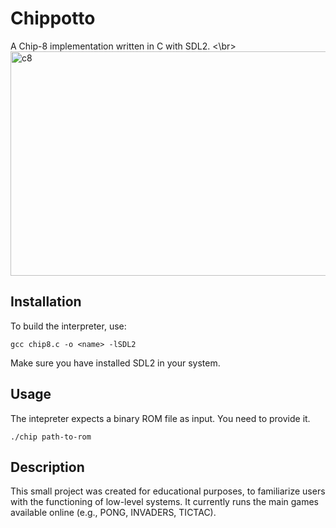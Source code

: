 # Chippotto
A Chip-8 implementation written in C with SDL2.
<\br>
<img width="642" height="359" alt="c8" src="https://github.com/user-attachments/assets/5190a0b9-74df-4bfb-81b4-ceff2a8e0b0f" />

## Installation
To build the interpreter, use:
```
gcc chip8.c -o <name> -lSDL2
```
Make sure you have installed SDL2 in your system.

## Usage
The intepreter expects a binary ROM file as input. You need to provide it.
```
./chip path-to-rom
```
## Description
This small project was created for educational purposes, to familiarize users with the functioning of low-level systems. It currently runs the main games available online (e.g., PONG, INVADERS, TICTAC).

